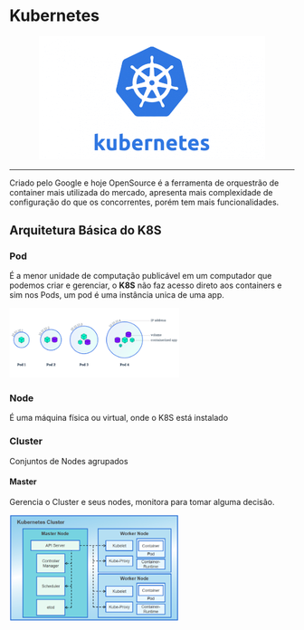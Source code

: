 # Kubernetes

<p align="center">
    <img src="images/k8s.png" width="400">
</p>


---

Criado pelo Google e hoje OpenSource é a ferramenta de orquestrão de container mais utilizada do mercado, apresenta mais complexidade de configuração do que os concorrentes, porém tem mais funcionalidades.

## Arquitetura Básica do K8S

### Pod

É a menor unidade de computação publicável em um computador que podemos criar e gerenciar, o **K8S** não faz acesso direto aos containers e sim nos Pods, um pod é uma instância unica de uma app.

<p align="left">
    <img src="images/pods.png" width="300">
</p>

### Node

É uma máquina física ou virtual, onde o K8S está instalado

### Cluster

Conjuntos de Nodes agrupados

#### Master

Gerencia o Cluster e seus nodes, monitora para tomar alguma decisão.

<p align="left">
    <img src="images/cluster.png" width="300">
</p>



